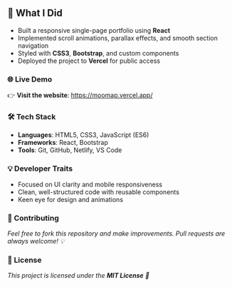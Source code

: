 ## 🧩 What I Did

- Built a responsive single-page portfolio using **React**
- Implemented scroll animations, parallax effects, and smooth section navigation
- Styled with **CSS3**, **Bootstrap**, and custom components
- Deployed the project to **Vercel** for public access

### 🌐 Live Demo
👉 **Visit the website**: https://moomap.vercel.app/

### 🛠 Tech Stack

- **Languages**: HTML5, CSS3, JavaScript (ES6)
- **Frameworks**: React, Bootstrap
- **Tools**: Git, GitHub, Netlify, VS Code

### 💡 Developer Traits

- Focused on UI clarity and mobile responsiveness  
- Clean, well-structured code with reusable components  
- Keen eye for design and animations  

### 🌟 Contributing

_Feel free to fork this repository and make improvements. Pull requests are always welcome! 💡_

### 📄 License

_This project is licensed under the **MIT License** 📝_
